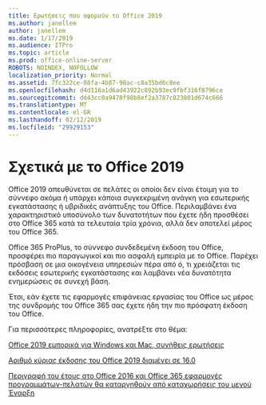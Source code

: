 ```yaml
---
title: Ερωτήσεις που αφορούν το Office 2019
ms.author: janellem
author: janellem
ms.date: 1/17/2019
ms.audience: ITPro
ms.topic: article
ms.prod: office-online-server
ROBOTS: NOINDEX, NOFOLLOW
localization_priority: Normal
ms.assetid: 7fc322ce-08fa-4b87-98ac-c8a35bd6c8ee
ms.openlocfilehash: d4d116a1d6ad43922c892b93ec9fbf316f8796ce
ms.sourcegitcommit: dd43cc0a9470f98b8ef2a3787c823801d674c666
ms.translationtype: MT
ms.contentlocale: el-GR
ms.lasthandoff: 02/12/2019
ms.locfileid: "29929153"
---
```

# <a name="about-office-2019"></a>Σχετικά με το Office 2019

Office 2019 απευθύνεται σε πελάτες οι οποίοι δεν είναι έτοιμη για το σύννεφο ακόμα ή υπάρχει κάποια συγκεκριμένη ανάγκη για εσωτερικής εγκατάστασης ή υβριδικές ανάπτυξης του Office. Περιλαμβάνει ένα χαρακτηριστικό υποσύνολο των δυνατοτήτων που έχετε ήδη προσθέσει στο Office 365 κατά τα τελευταία τρία χρόνια, αλλά δεν αποτελεί μέρος του Office 365.
  
Office 365 ProPlus, το σύννεφο συνδεδεμένη έκδοση του Office, προσφέρει πιο παραγωγικοί και πιο ασφαλή εμπειρία με το Office. Παρέχει πρόσβαση σε μια οικογένεια υπηρεσιών πέρα από ό, τι χρειάζεται τις εκδόσεις εσωτερικής εγκατάστασης και λαμβάνει νέα δυνατότητα ενημερώσεις σε συνεχή βάση.
  
Έτσι, εάν έχετε τις εφαρμογές επιφάνειας εργασίας του Office ως μέρος της συνδρομής του Office 365 σας έχετε ήδη την πιο πρόσφατη έκδοση του Office.
  
Για περισσότερες πληροφορίες, ανατρέξτε στο θέμα:
  
[Office 2019 εμπορικά για Windows και Mac, συνήθεις ερωτήσεις](https://support.microsoft.com/help/4133312)
  
[Αριθμό κύριας έκδοσης του Office 2019 διαμένει σε 16.0](https://docs.microsoft.com/deployoffice/office2019/overview)
  
[Περιγραφή του έτους στο Office 2016 και Office 365 εφαρμογές προγραμμάτων-πελατών θα καταργηθούν από καταχωρήσεις του μενού Έναρξη](https://support.office.com/article/8fe5e052-76d2-49de-af30-2e84ed3da907?wt.mc_id=Alchemy_ClientDIA)
  

